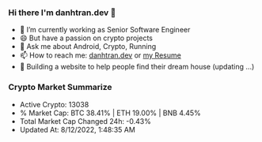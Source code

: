 ### Hi there I'm danhtran.dev 👋

- 🔭 I’m currently working as Senior Software Engineer
- 😄 But have a passion on crypto projects
- 💬 Ask me about Android, Crypto, Running 
- 📫 How to reach me: <a href="https://danhtran.dev" target="_blank">danhtran.dev</a> or <a href="Developer-Resume.pdf" target="_blank">my Resume</a>
- 🌱 Building a website to help people find their dream house (updating ...)

### Crypto Market Summarize
- Active Crypto: 13038
- % Market Cap: BTC 38.41% | ETH 19.00% | BNB 4.45%
- Total Market Cap Changed 24h: -0.43%
- Updated At: 8/12/2022, 1:48:35 AM

